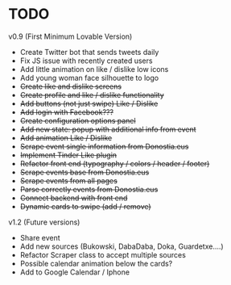 TODO
====================

v0.9 (First Minimum Lovable Version)
* Create Twitter bot that sends tweets daily
* Fix JS issue with recently created users
* Add little animation on like / dislike low icons
* Add young woman face silhouette to logo
* ~~Create like and dislike screens~~
* ~~Create profile and like / dislike functionality~~
* ~~Add buttons (not just swipe) Like / Dislike~~
* ~~Add login with Facebook???~~
* ~~Create configuration options panel~~
* ~~Add new state: popup with additional info from event~~
* ~~Add animation Like / Dislike~~
* ~~Scrape event single information from Donostia.eus~~
* ~~Implement Tinder Like plugin~~
* ~~Refactor front end (typography / colors / header / footer)~~
* ~~Scrape events base from Donostia.eus~~
* ~~Scrape events from all pages~~
* ~~Parse correctly events from Donostia.eus~~
* ~~Connect backend with front end~~
* ~~Dynamic cards to swipe (add / remove)~~

v1.2 (Future versions)
* Share event
* Add new sources (Bukowski, DabaDaba, Doka, Guardetxe....)
* Refactor Scraper class to accept multiple sources
* Possible calendar animation below the cards?
* Add to Google Calendar / Iphone
